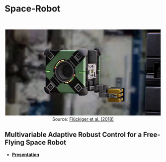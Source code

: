 # Space-Robot

<br />
<p align="center">
  <img src="Astrobee.png" width="500" height="276">
  <br />
  Source: <a href="https://ntrs.nasa.gov/search.jsp?R=20180003515">Fl&uumlckiger et al. (2018)</a>
</p>

## Multivariable Adaptive Robust Control for a Free-Flying Space Robot

 - [__Presentation__](https://docs.google.com/presentation/d/e/2PACX-1vRaCu2YRj9ugxywuKAeN9rVocZfMzFz2ddUANwpL8z06-UhulmhlrC-Sr6kVF3h8cVslNI41K3xfBhD/pub?start=true&loop=false&delayms=3000)

